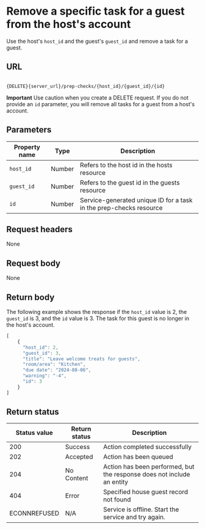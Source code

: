 # Remove a specific task for a guest from the host's account

Use the host's `host_id` and the guest's `guest_id` and remove a task for a guest.

## URL

```shell

{DELETE}{server_url}/prep-checks/{host_id}/{guest_id}/{id}

```

**Important** Use caution when you create a DELETE request.  If you do not provide an `id` parameter, you will remove all tasks for a guest from a host's account.

## Parameters

| Property name | Type | Description |
| ------------- | ----------- | ----------- |
| `host_id` | Number | Refers to the host id in the hosts resource |
| `guest_id` | Number |Refers to the guest id in the guests resource |
| `id` | Number | Service-generated unique ID for a task in the prep-checks resource|

## Request headers

None

## Request body

None

## Return body

The following example shows the response if the `host_id` value is 2, the `guest_id` is 3, and the `id` value is 3. The task for this guest is no longer in the host's account.

```js
[
    {
      "host_id": 2,
      "guest_id": 3,
      "title": "Leave welcome treats for guests",
      "room/area": "Kitchen",
      "due date": "2024-08-06",
      "warning": "-4",
      "id": 3
    }
]
```

## Return status

| Status value | Return status | Description |
| ------------- | ----------- | ----------- |
| 200 | Success | Action completed successfully |
| 202 | Accepted| Action has been queued |
| 204 | No Content| Action has been performed, but the response does not include an entity |
| 404 | Error | Specified house guest record not found |
|  ECONNREFUSED | N/A | Service is offline. Start the service and try again. |
